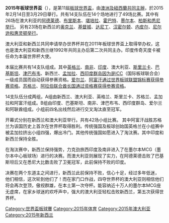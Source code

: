 **2015年板球世界盃**（），是第11屆[板球世界盃](https://zh.wikipedia.org/wiki/板球世界盃 "wikilink")，由[澳洲及](https://zh.wikipedia.org/wiki/澳洲 "wikilink")[紐西蘭共同主辦](https://zh.wikipedia.org/wiki/紐西蘭 "wikilink")，於2015年2月14日至3月29日舉行。共有14支队伍在14个场地进行了49场比赛。其中有26场在澳大利亚的[阿德莱德](../Page/阿德莱德.md "wikilink")、[布里斯本](https://zh.wikipedia.org/wiki/布里斯本 "wikilink")、[堪培拉](../Page/堪培拉.md "wikilink")、[霍巴特](https://zh.wikipedia.org/wiki/霍巴特 "wikilink")、[墨尔本](../Page/墨尔本.md "wikilink")、[柏斯和](https://zh.wikipedia.org/wiki/柏斯 "wikilink")[悉尼举行](../Page/悉尼.md "wikilink")。
另有23场在新西兰的[奥克兰](https://zh.wikipedia.org/wiki/奥克兰 "wikilink")、[基督城](../Page/基督城.md "wikilink")、[达尼丁](https://zh.wikipedia.org/wiki/达尼丁 "wikilink")、[汉密尔顿](../Page/汉密尔顿.md "wikilink")、[内皮尔](https://zh.wikipedia.org/wiki/内皮尔_\(新西兰\) "wikilink")、[尼尔逊和](https://zh.wikipedia.org/wiki/尼尔逊 "wikilink")[惠灵顿举行](../Page/惠灵顿.md "wikilink")。

澳大利亚和新西兰共同申请举办世界杯并在2011年板球世界盃上取得举办权，这也是澳大利亚和新西兰继1992年共同主办后第二次共同主办。印度传奇天度卡被任命为本届世界杯大使。

本届比赛共有14支队组成。其中[英格兰](../Page/英格兰.md "wikilink")、[南非](https://zh.wikipedia.org/wiki/南非 "wikilink")、[印度](../Page/印度.md "wikilink")、澳大利亚、[斯里兰卡](https://zh.wikipedia.org/wiki/斯里兰卡 "wikilink")、[巴基斯坦](../Page/巴基斯坦.md "wikilink")、[津巴布韦](https://zh.wikipedia.org/wiki/津巴布韦 "wikilink")、新西兰、[孟加拉](https://zh.wikipedia.org/wiki/孟加拉 "wikilink")、[西印度群岛因为是](../Page/西印度群岛.md "wikilink")[ICC](https://zh.wikipedia.org/wiki/ICC "wikilink")（国际板球联合会）一级成员国而自动获得参赛资格。[爱尔兰](../Page/爱尔兰.md "wikilink")、[阿富汗通过世界板球联盟锦标赛获得参赛资格](../Page/阿富汗.md "wikilink")。[苏格兰](https://zh.wikipedia.org/wiki/苏格兰 "wikilink")、[阿拉伯联合酋长国通过资格赛获得参赛资格](../Page/阿拉伯联合酋长国.md "wikilink")。

14支队伍分成两组，A组由新西兰、澳大利亚、英格兰、斯里兰卡、苏格兰、孟加拉和阿富汗组成。B组由印度、巴基斯坦、南非、津巴布韦、西印度群岛、爱尔兰和阿联酋组成。小组前四名出线然后进行交叉淘汰直至冠军。

开幕式分别在新西兰和澳大利亚举行。共有42场小组比赛。
其中阿富汗战胜苏格兰为该国历史上首次在世界杯取得胜利。传统强国及板球创始国英格兰在小组赛中被孟加拉挤出小组四强，爆出冷门。其他传统强国如愿进入了淘汰赛。其中印度和新西兰保持全胜。

在淘汰赛中，新西兰保持强势，力克劲旅西印度及南非进入了在墨尔本MCG（墨尔本中心板球场）进行的决赛。而澳大利亚则展现了实力，在阿德莱德击败了巴基斯坦后又在悉尼大比数击败了卫冕冠军，此前保持不败的印度。

决赛在两个东道主之间进行，新西兰此前保持不败，信心十足，经过多年低迷，
他们相信，这次轮到他们了！而在家门口作战，四夺世界杯的澳大利亚则相信他们将会再次登顶，傲视群雄，在本土第一次夺杯。能容纳近十万人的墨尔本MCG座无虚席，在家乡球迷的欢呼声中，强大的澳大利亚轻松击败新西兰，第五次获得世界杯。

[Category:世界盃板球賽](https://zh.wikipedia.org/wiki/Category:世界盃板球賽 "wikilink")
[Category:2015年体育](https://zh.wikipedia.org/wiki/Category:2015年体育 "wikilink")
[Category:2015年澳大利亚](https://zh.wikipedia.org/wiki/Category:2015年澳大利亚 "wikilink")
[Category:2015年新西兰](https://zh.wikipedia.org/wiki/Category:2015年新西兰 "wikilink")